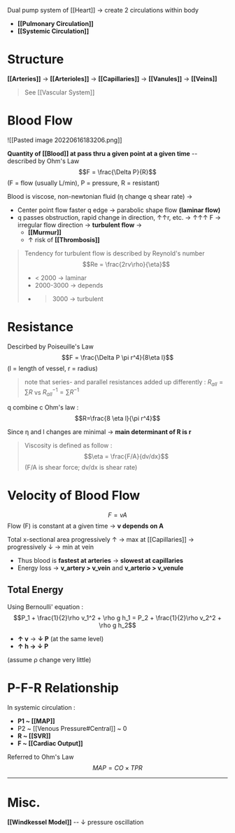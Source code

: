 Dual pump system of [[Heart]] → create 2 circulations within body
- **[[Pulmonary Circulation]]**
- **[[Systemic Circulation]]**

# Structure
**[[Arteries]]** → **[[Arterioles]]** → **[[Capillaries]]** → **[[Vanules]]** → **[[Veins]]**
> See [[Vascular System]]

# Blood Flow

![[Pasted image 20220616183206.png]]

**Quantity of [[Blood]] at pass thru a given point at a given time** -- described by Ohm's Law
$$F = \frac{\Delta P}{R}$$
(F = flow (usually L/min), P = pressure, R = resistant)

Blood is viscose, non-newtonian fluid (η change q shear rate) →
- Center point flow faster q edge → parabolic shape flow **(laminar flow)**
- q passes obstruction, rapid change in direction, ↑↑r, etc. → ↑↑↑ F → irregular flow direction → **turbulent flow** →
	- **[[Murmur]]**
	- ↑ risk of **[[Thrombosis]]**

> Tendency for turbulent flow is described by Reynold's number
> $$Re = \frac{2rv\rho}{\eta}$$
> - < 2000 → laminar
> - 2000-3000 → depends
> - > 3000 → turbulent

# Resistance
Descirbed by Poiseuille's Law
$$F = \frac{\Delta P \pi r^4}{8\eta l}$$
(l = length of vessel, r = radius)

> note that series- and parallel resistances added up differently : $R_{all} = \sum R$ vs $R_{all}^{-1} = \sum R^{-1}$

q combine c Ohm's law :
$$R=\frac{8 \eta l}{\pi r^4}$$

Since η and l changes are minimal → **main determinant of R is r**

> Viscosity is defined as follow :
$$\eta = \frac{F/A}{dv/dx}$$
(F/A is shear force; dv/dx is shear rate)



# Velocity of Blood Flow
$$ F = vA$$
Flow (F) is constant at a given time → **v depends on A**

Total x-sectional area progressively ↑ → max at [[Capillaries]] → progressively ↓ → min at vein
- Thus blood is **fastest at arteries** → **slowest at capillaries**
- Energy loss → **v_artery > v_vein** and **v_arterio > v_venule**

## Total Energy
Using Bernoulli' equation :
$$P_1 + \frac{1}{2}\rho v_1^2 + \rho g h_1 = P_2 + \frac{1}{2}\rho v_2^2 + \rho g h_2$$
- **↑ v** → **↓ P** (at the same level)
- **↑ h → ↓ P**

(assume ρ change very little)

# P-F-R Relationship
In systemic circulation :
- **P1 ~ [[MAP]]**
- P2 ~ [[Venous Pressure#Central]] ~ 0
- **R ~ [[SVR]]**
- **F ~ [[Cardiac Output]]**

Referred to Ohm's Law
$$ MAP = CO \times TPR$$

---
# Misc.
**[[Windkessel Model]]** -- ↓ pressure oscillation